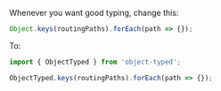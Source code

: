 Whenever you want good typing, change this:

```ts
Object.keys(routingPaths).forEach(path => {});
```

To:

```ts
import { ObjectTyped } from 'object-typed';

ObjectTyped.keys(routingPaths).forEach(path => {});
```

